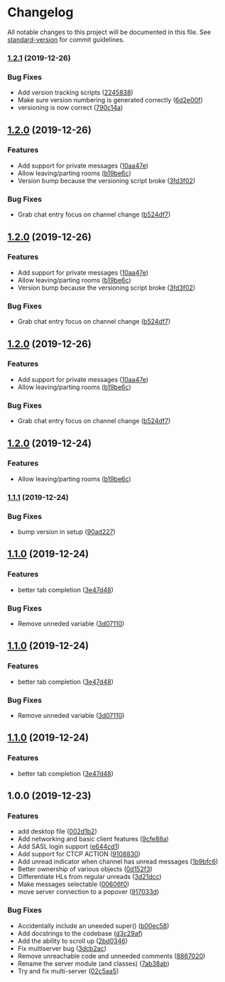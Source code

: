 # Changelog

All notable changes to this project will be documented in this file. See [standard-version](https://github.com/conventional-changelog/standard-version) for commit guidelines.

### [1.2.1](https://github-g///compare/v1.2.0...v1.2.1) (2019-12-26)


### Bug Fixes

* Add version tracking scripts ([2245838](https://github-g///commit/22458388c66f60fbd073da58b31bf5ecdc81916d))
* Make sure version numbering is generated correctly ([6d2e00f](https://github-g///commit/6d2e00f54a65243b5f17ea322bd83e19a4e4d80b))
* versioning is now correct ([790c14a](https://github-g///commit/790c14a65d7209fb19a61eaeeb59cf8ecd781d73))

## [1.2.0](https://github-g///compare/v1.1.1...v1.2.0) (2019-12-26)


### Features

* Add support for private messages ([10aa47e](https://github-g///commit/10aa47e985f7a43e51fd87b6aba0453ef206b4dd))
* Allow leaving/parting rooms ([b19be6c](https://github-g///commit/b19be6c1a65765dab3b57bda5cc1694f8725b683))
* Version bump because the versioning script broke ([3fd3f02](https://github-g///commit/3fd3f02f29a5ae4efd2f42268dbfff8d64bd8800))


### Bug Fixes

* Grab chat entry focus on channel change ([b524df7](https://github-g///commit/b524df7e637d6945c729e91ba08e59869d12b891))

## [1.2.0](https://github-g///compare/v1.1.1...v1.2.0) (2019-12-26)


### Features

* Add support for private messages ([10aa47e](https://github-g///commit/10aa47e985f7a43e51fd87b6aba0453ef206b4dd))
* Allow leaving/parting rooms ([b19be6c](https://github-g///commit/b19be6c1a65765dab3b57bda5cc1694f8725b683))
* Version bump because the versioning script broke ([3fd3f02](https://github-g///commit/3fd3f02f29a5ae4efd2f42268dbfff8d64bd8800))


### Bug Fixes

* Grab chat entry focus on channel change ([b524df7](https://github-g///commit/b524df7e637d6945c729e91ba08e59869d12b891))

## [1.2.0](https://github-g///compare/v1.1.1...v1.2.0) (2019-12-26)


### Features

* Add support for private messages ([10aa47e](https://github-g///commit/10aa47e985f7a43e51fd87b6aba0453ef206b4dd))
* Allow leaving/parting rooms ([b19be6c](https://github-g///commit/b19be6c1a65765dab3b57bda5cc1694f8725b683))


### Bug Fixes

* Grab chat entry focus on channel change ([b524df7](https://github-g///commit/b524df7e637d6945c729e91ba08e59869d12b891))

## [1.2.0](https://github-g///compare/v1.1.1...v1.2.0) (2019-12-24)


### Features

* Allow leaving/parting rooms ([b19be6c](https://github-g///commit/b19be6c1a65765dab3b57bda5cc1694f8725b683))

### [1.1.1](https://github-g///compare/v1.1.0...v1.1.1) (2019-12-24)


### Bug Fixes

* bump version in setup ([90ad227](https://github-g///commit/90ad227a6027315dd2fc25a63799b3f0ef07a151))

## [1.1.0](https://github-g///compare/v1.0.0...v1.1.0) (2019-12-24)


### Features

* better tab completion ([3e47d48](https://github-g///commit/3e47d48d2142f4f8663069b9896a5bdc941cd638))


### Bug Fixes

* Remove unneded variable ([3d07110](https://github-g///commit/3d07110bf4c0716a9fc0a415b8646e082fbf7e2b))

## [1.1.0](https://github-g///compare/v1.0.0...v1.1.0) (2019-12-24)


### Features

* better tab completion ([3e47d48](https://github-g///commit/3e47d48d2142f4f8663069b9896a5bdc941cd638))


### Bug Fixes

* Remove unneded variable ([3d07110](https://github-g///commit/3d07110bf4c0716a9fc0a415b8646e082fbf7e2b))

## [1.1.0](https://github-g///compare/v1.0.0...v1.1.0) (2019-12-24)


### Features

* better tab completion ([3e47d48](https://github-g///commit/3e47d48d2142f4f8663069b9896a5bdc941cd638))

## 1.0.0 (2019-12-23)


### Features

* add desktop file ([002d1b2](https://github-g///commit/002d1b2f41a430d9df00af0e572ff4eb3411fc02))
* Add networking and basic client features ([9cfe88a](https://github-g///commit/9cfe88a31cef418a9d43948a72f78db02e47a2b4))
* Add SASL login support ([e644cd1](https://github-g///commit/e644cd12acb4e9579d979f131167c44bca25af41))
* Add support for CTCP ACTION ([9108830](https://github-g///commit/9108830e10dcc5bae8ddb0e8f31470879efc2839))
* Add unread indicator when channel has unread messages ([1b9bfc6](https://github-g///commit/1b9bfc6ef5d55fe0027965f63677c036f1bcf459))
* Better ownership of various objects ([0d152f3](https://github-g///commit/0d152f38a1fdf0819db3d5a98aa64f42855f3a1c))
* Differentiate HLs from regular unreads ([3d21dcc](https://github-g///commit/3d21dcc889c6ccce37d18743c3cc176a955229b1))
* Make messages selectable ([00606f0](https://github-g///commit/00606f06ee621cb7861763c91a0713bec0457a92))
* move server connection to a popover ([917033d](https://github-g///commit/917033dc89d87e716761a636f362ffb013cde382))


### Bug Fixes

* Accidentally include an uneeded super() ([b00ec58](https://github-g///commit/b00ec5869ad8e632b1dbf6caeb0b88fb29a52260))
* Add docstrings to the codebase ([d3c29af](https://github-g///commit/d3c29af47e21c4be145af509cf6a68bb8ca30c44))
* Add the ability to scroll up ([2bd0346](https://github-g///commit/2bd0346918e6515c223f67ef1c82347721635b53))
* Fix multiserver bug ([3dcb2ac](https://github-g///commit/3dcb2ac52e8be3762de33a582290c19f06e77f46))
* Remove unreachable code and unneeded comments ([8867020](https://github-g///commit/8867020f891a49b2d32147e9848cb33b6e339d09))
* Rename the server module (and classes) ([7ab38ab](https://github-g///commit/7ab38ab5378b36a9d9f0d5d8abc70322679b289b))
* Try and fix multi-server ([02c5aa5](https://github-g///commit/02c5aa58290084a0d6dd36211296751852a97506))
